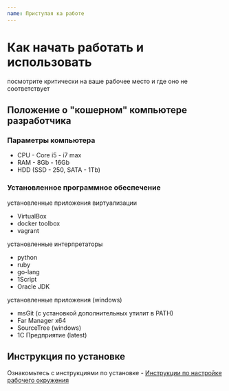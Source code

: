 ```yaml
---
name: Приступая ка работе
---
```


# Как начать работать и использовать

посмотрите критически на ваше рабочее место и где оно не соответствует 

## Положение о "кошерном" компьютере разработчика

### Параметры компьютера

* CPU - Core i5 - i7 max
* RAM - 8Gb - 16Gb
* HDD (SSD - 250, SATA - 1Tb)

### Установленное программное обеспечение  

установленные приложения виртуализации

* VirtualBox
* docker toolbox
* vagrant

установленные интерпретаторы

* python
* ruby
* go-lang
* 1Script
* Oracle JDK

установленные приложения (windows)

* msGit (с установкой дополнительных утилит в PATH)
* Far Manager x64
* SourceTree (windows)
* 1С Предприятие (latest)



## Инструкция по установке

Ознакомьтесь с инструкциями по установке - [Инструкции по настройке рабочего окружения](http://vanessa.services/docs/intro/instruction)